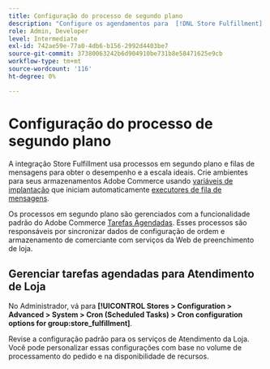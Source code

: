 ```yaml
---
title: Configuração do processo de segundo plano
description: "Configure os agendamentos para  [!DNL Store Fulfillment] processos em segundo plano usados na sincronização de dados com os serviços de preenchimento."
role: Admin, Developer
level: Intermediate
exl-id: 742ae59e-77a0-4db6-b156-2992d4403be7
source-git-commit: 37380063242b6d904910be731b8e58471625e9cb
workflow-type: tm+mt
source-wordcount: '116'
ht-degree: 0%

---
```



# Configuração do processo de segundo plano

A integração Store Fulfillment usa processos em segundo plano e filas de mensagens para obter o desempenho e a escala ideais. Crie ambientes para seus armazenamentos Adobe Commerce usando [variáveis de implantação](https://experienceleague.adobe.com/en/docs/commerce-cloud-service/user-guide/configure/env/stage/variables-deploy#cron_consumers_runner) que iniciam automaticamente [executores de fila de mensagens](https://experienceleague.adobe.com/en/docs/commerce-operations/configuration-guide/message-queues/message-queue-framework).

Os processos em segundo plano são gerenciados com a funcionalidade padrão do Adobe Commerce [Tarefas Agendadas](https://experienceleague.adobe.com/en/docs/commerce-admin/systems/tools/cron). Esses processos são responsáveis por sincronizar dados de configuração de ordem e armazenamento de comerciante com serviços da Web de preenchimento de loja.

## Gerenciar tarefas agendadas para Atendimento de Loja

No Administrador, vá para **[!UICONTROL Stores > Configuration > Advanced > System > Cron (Scheduled Tasks) > Cron configuration options for group:store_fulfillment]**.

Revise a configuração padrão para os serviços de Atendimento da Loja. Você pode personalizar essas configurações com base no volume de processamento do pedido e na disponibilidade de recursos.
